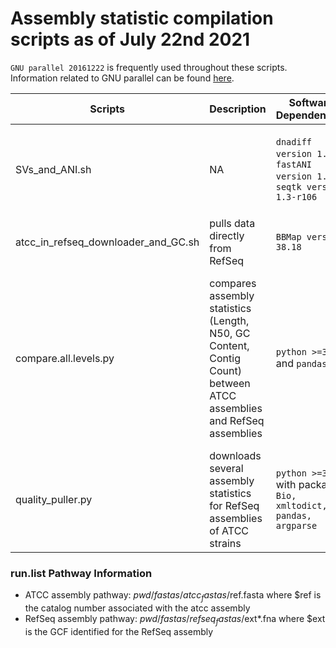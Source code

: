 # Assembly statistic compilation scripts as of July 22nd 2021

`GNU parallel 20161222` is frequently used throughout these scripts. Information related to GNU parallel can be found [here](https://www.gnu.org/software/parallel/).

Scripts | Description | Software Dependencies | Additional Files | Notes
--------|-------------|-----------------------|------------------|------
SVs_and_ANI.sh | NA | `dnadiff version 1.3`, `fastANI version 1.33`, `seqtk version 1.3-r106` | run.list | pathways to files are hardcoded in script. See below for details.*
atcc_in_refseq_downloader_and_GC.sh | pulls data directly from RefSeq  | `BBMap version 38.18` | ATCC_summary_refseq.tsv.txt | 
compare.all.levels.py | compares assembly statistics (Length, N50, GC Content, Contig Count) between ATCC assemblies and RefSeq assemblies | `python >=3.5` and `pandas` | tableS4.Refseq.assembly.summary.tsv and tableS4.atcc.assembly.summary.tsv | tableS4\* were made from internal product tracking or information from Refseq (with GC content added from bbmap)
quality_puller.py | downloads several assembly statistics for RefSeq assemblies of ATCC strains | `python >=3.5` with packages `Bio, xmltodict, pandas, argparse` | tableS4.Refseq.assembly.summary.tsv |

### run.list Pathway Information
- ATCC assembly pathway: $pwd/fastas/atcc_fastas/$ref.fasta where $ref is the catalog number associated with the atcc assembly
- RefSeq assembly pathway: $pwd/fastas/refseq_fastas/$ext\*.fna where $ext is the GCF identified for the RefSeq assembly
